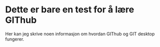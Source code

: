# Dette er bare en test for å lære GIThub

Her kan jeg skrive noen informasjon om hvordan GIThub og GIT desktop fungerer. 
 
